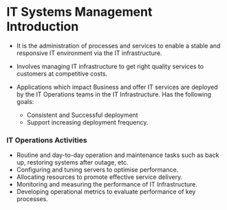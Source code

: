 # IT Systems Management Introduction

- It is the administration of processes and services to enable a stable and responsive IT environment via the IT infrastructure.
- Involves managing IT infrastructure to get right quality services to customers at competitive costs.
- Applications which impact Business and offer IT services are deployed by the IT Operations teams in the IT Infrastructure. Has the following goals:

    - Consistent and Successful deployment
    - Support increasing deployment frequency.

### IT Operations Activities

- Routine and day-to-day operation and maintenance tasks such as back up, restoring systems after outage, etc.
- Configuring and tuning servers to optimise performance.
- Allocating resources to promote effective service delivery.
- Monitoring and measuring the performance of IT Infrastructure.
- Developing operational metrics to evaluate performance of key processes.